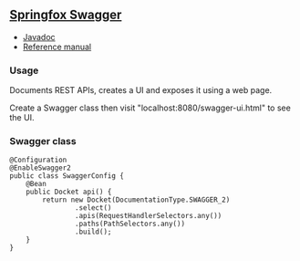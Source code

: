 ## [Springfox Swagger](http://springfox.github.io/springfox/)

* [Javadoc](http://springfox.github.io/springfox/javadoc/current/)  
* [Reference manual](http://springfox.github.io/springfox/docs/current/)  

### Usage

Documents REST APIs, creates a UI and exposes it using a web page.  

Create a Swagger class then visit "localhost:8080/swagger-ui.html" to see the UI.  

### Swagger class

```
@Configuration
@EnableSwagger2
public class SwaggerConfig {
	@Bean
	public Docket api() {
		return new Docket(DocumentationType.SWAGGER_2)
				.select()
				.apis(RequestHandlerSelectors.any())
				.paths(PathSelectors.any())
				.build();
	}
}
```